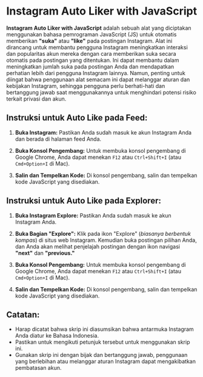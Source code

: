 # Instagram Auto Liker with JavaScript

**Instagram Auto Liker with JavaScript** adalah sebuah alat yang diciptakan menggunakan bahasa pemrograman JavaScript (JS) untuk otomatis memberikan **"suka"** atau **"like"** pada postingan Instagram. Alat ini dirancang untuk membantu pengguna Instagram meningkatkan interaksi dan popularitas akun mereka dengan cara memberikan suka secara otomatis pada postingan yang ditentukan. Ini dapat membantu dalam meningkatkan jumlah suka pada postingan Anda dan mendapatkan perhatian lebih dari pengguna Instagram lainnya. Namun, penting untuk diingat bahwa penggunaan alat semacam ini dapat melanggar aturan dan kebijakan Instagram, sehingga pengguna perlu berhati-hati dan bertanggung jawab saat menggunakannya untuk menghindari potensi risiko terkait privasi dan akun.

## Instruksi untuk Auto Like pada Feed:

1. **Buka Instagram:** Pastikan Anda sudah masuk ke akun Instagram Anda dan berada di halaman feed Anda.

2. **Buka Konsol Pengembang:** Untuk membuka konsol pengembang di Google Chrome, Anda dapat menekan <code>F12</code> atau <code>Ctrl+Shift+I</code> (atau <code>Cmd+Option+I</code> di Mac).

3. **Salin dan Tempelkan Kode:** Di konsol pengembang, salin dan tempelkan kode JavaScript yang disediakan.

## Instruksi untuk Auto Like pada Explorer:

1. **Buka Instagram Explore:** Pastikan Anda sudah masuk ke akun Instagram Anda.

2. **Buka Bagian "Explore":** Klik pada ikon "Explore" (*biasanya berbentuk kompas*) di situs web Instagram. Kemudian buka postingan pilihan Anda, dan Anda akan melihat penjelajah postingan dengan ikon navigasi **"next"** dan **"previous."**

3. **Buka Konsol Pengembang:** Untuk membuka konsol pengembang di Google Chrome, Anda dapat menekan <code>F12</code> atau <code>Ctrl+Shift+I</code> (atau <code>Cmd+Option+I</code> di Mac).

4. **Salin dan Tempelkan Kode:** Di konsol pengembang, salin dan tempelkan kode JavaScript yang disediakan.

## Catatan:

- Harap dicatat bahwa skrip ini diasumsikan bahwa antarmuka Instagram Anda diatur ke Bahasa Indonesia.
- Pastikan untuk mengikuti petunjuk tersebut untuk menggunakan skrip ini.
- Gunakan skrip ini dengan bijak dan bertanggung jawab, penggunaan yang berlebihan atau melanggar aturan Instagram dapat mengakibatkan pembatasan akun.
